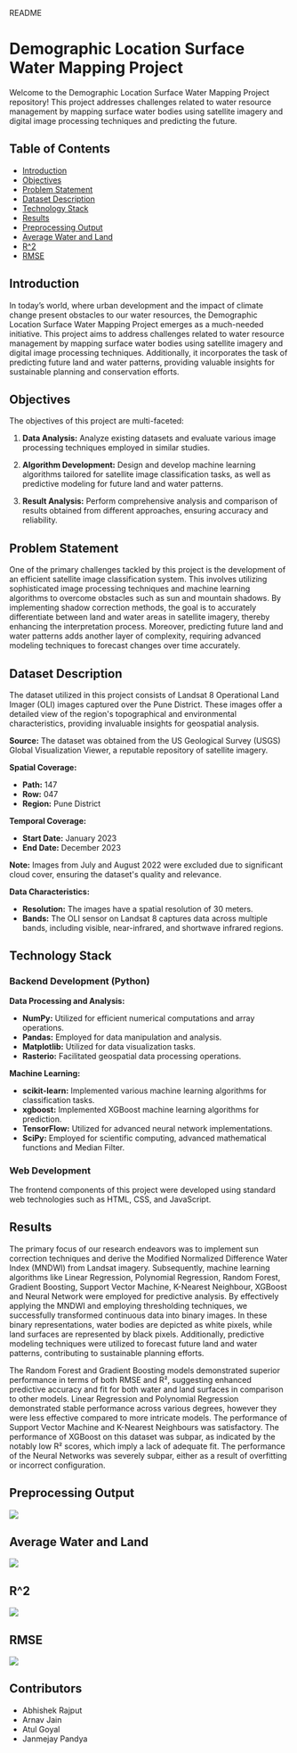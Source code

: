 README

# Demographic Location Surface Water Mapping Project

Welcome to the Demographic Location Surface Water Mapping Project repository! This project addresses challenges related to water resource management by mapping surface water bodies using satellite imagery and digital image processing techniques and predicting the future.

## Table of Contents

- [Introduction](#introduction)
- [Objectives](#objectives)
- [Problem Statement](#problem-statement)
- [Dataset Description](#dataset-description)
- [Technology Stack](#technology-stack)
- [Results](#results)
- [Preprocessing Output](#preprocessing-output)
- [Average Water and Land](#Average-Water-and-Land)
- [R^2](#r^2)
- [RMSE](#rmse)

## Introduction

In today’s world, where urban development and the impact of climate change present obstacles to our water resources, the Demographic Location Surface Water Mapping Project emerges as a much-needed initiative. This project aims to address challenges related to water resource management by mapping surface water bodies using satellite imagery and digital image processing techniques. Additionally, it incorporates the task of predicting future land and water patterns, providing valuable insights for sustainable planning and conservation efforts.

## Objectives

The objectives of this project are multi-faceted:

1. **Data Analysis:** Analyze existing datasets and evaluate various image processing techniques employed in similar studies.

2. **Algorithm Development:** Design and develop machine learning algorithms tailored for satellite image classification tasks, as well as predictive modeling for future land and water patterns.

3. **Result Analysis:** Perform comprehensive analysis and comparison of results obtained from different approaches, ensuring accuracy and reliability.

## Problem Statement

One of the primary challenges tackled by this project is the development of an efficient satellite image classification system. This involves utilizing sophisticated image processing techniques and machine learning algorithms to overcome obstacles such as sun and mountain shadows. By implementing shadow correction methods, the goal is to accurately differentiate between land and water areas in satellite imagery, thereby enhancing the interpretation process. Moreover, predicting future land and water patterns adds another layer of complexity, requiring advanced modeling techniques to forecast changes over time accurately.

## Dataset Description

The dataset utilized in this project consists of Landsat 8 Operational Land Imager (OLI) images captured over the Pune District. These images offer a detailed view of the region's topographical and environmental characteristics, providing invaluable insights for geospatial analysis.

**Source:** The dataset was obtained from the US Geological Survey (USGS) Global Visualization Viewer, a reputable repository of satellite imagery.

**Spatial Coverage:**
- **Path:** 147
- **Row:** 047
- **Region:** Pune District

**Temporal Coverage:**
- **Start Date:** January 2023
- **End Date:** December 2023

**Note:** Images from July and August 2022 were excluded due to significant cloud cover, ensuring the dataset's quality and relevance.

**Data Characteristics:**
- **Resolution:** The images have a spatial resolution of 30 meters.
- **Bands:** The OLI sensor on Landsat 8 captures data across multiple bands, including visible, near-infrared, and shortwave infrared regions.

## Technology Stack

### Backend Development (Python)

**Data Processing and Analysis:**
- **NumPy:** Utilized for efficient numerical computations and array operations.
- **Pandas:** Employed for data manipulation and analysis.
- **Matplotlib:** Utilized for data visualization tasks.
- **Rasterio:** Facilitated geospatial data processing operations.

**Machine Learning:**
- **scikit-learn:** Implemented various machine learning algorithms for classification tasks.
- **xgboost:** Implemented XGBoost machine learning algorithms for prediction.
- **TensorFlow:** Utilized for advanced neural network implementations.
- **SciPy:** Employed for scientific computing, advanced mathematical functions and Median Filter.

### Web Development

The frontend components of this project were developed using standard web technologies such as HTML, CSS, and JavaScript.

## Results

The primary focus of our research endeavors was to implement sun correction techniques and derive the Modified Normalized Difference Water Index (MNDWI) from Landsat imagery. Subsequently, machine learning algorithms like Linear Regression, Polynomial Regression, Random Forest, Gradient Boosting, Support Vector Machine, K-Nearest Neighbour, XGBoost and Neural Network were employed for predictive analysis. By effectively applying the MNDWI and employing thresholding techniques, we successfully transformed continuous data into binary images. In these binary representations, water bodies are depicted as white pixels, while land surfaces are represented by black pixels. Additionally, predictive modeling techniques were utilized to forecast future land and water patterns, contributing to sustainable planning efforts.

The Random Forest and Gradient Boosting models demonstrated superior performance in terms of both RMSE and R², suggesting enhanced predictive accuracy and fit for both water and land surfaces in comparison to other models.
Linear Regression and Polynomial Regression demonstrated stable performance across various degrees, however they were less effective compared to more intricate models.
The performance of Support Vector Machine and K-Nearest Neighbours was satisfactory.
The performance of XGBoost on this dataset was subpar, as indicated by the notably low R² scores, which imply a lack of adequate fit.
The performance of the Neural Networks was severely subpar, either as a result of overfitting or incorrect configuration.


## Preprocessing Output 

 ![](Result_Images/PreprocessingOutput.png)

## Average Water and Land

 ![](Result_Images/Avg_Water_and_Land.png)

## R^2

![](Result_Images/R2.png)

## RMSE

![](Result_Images/RMSE.png)

## Contributors

- Abhishek Rajput
- Arnav Jain
- Atul Goyal
- Janmejay Pandya



